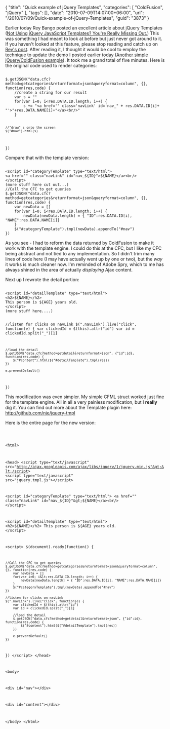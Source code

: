 {
	"title": "Quick example of jQuery Templates",
	"categories": [
		"ColdFusion",
		"jQuery"
	],
	"tags": [],
	"date": "2010-07-09T14:07:00+06:00",
	"url": "/2010/07/09/Quick-example-of-jQuery-Templates",
	"guid": "3873"
}

Earlier today Rey Bango posted an excellent article about jQuery Templates (<a href="http://blog.reybango.com/2010/07/09/not-using-jquery-javascript-templates-youre-really-missing-out/">Not Using jQuery JavaScript Templates? You're Really Missing Out.</a>) This was something I had meant to look at before but just never got around to it. If you haven't looked at this feature, please stop reading and catch up on <a href="Not Using jQuery JavaScript Templates? You're Really Missing Out.">Rey's post</a>. After reading it, I thought it would be cool to employ the technique to update the demo I posted earlier today (<a href="http://www.raymondcamden.com/index.cfm/2010/7/9/Another-simple-jQueryColdFusion-example">Another simple jQuery/ColdFusion example</a>). It took me a grand total of five minutes. Here is the original code used to render categories:
<!--more-->
<p>
<code>
$.getJSON("data.cfc?method=getcategories&returnformat=json&queryformat=column", {}, function(res,code) {
	//create a string for our result
	var s = ""
	for(var i=0; i&lt;res.DATA.ID.length; i++) {
		s += "&lt;a href='' class='navLink' id='nav_" + res.DATA.ID[i]+ "'&gt;"+res.DATA.NAME[i]+"&lt;/a&gt;&lt;br/&gt;"
	}

	//"draw" s onto the screen
	$("#nav").html(s)
})
</code>

<p>

Compare that with the template version:

<p>

<code>
&lt;script id="categoryTemplate" type="text/html"&gt;
&lt;a href="" class="navLink" id="nav_${ID}"&gt;${NAME}&lt;/a&gt;&lt;br/&gt;
&lt;/script&gt;
(more stuff here cut out...)
//Call the CFC to get queries
$.getJSON("data.cfc?method=getcategories&returnformat=json&queryformat=column", {}, function(res,code) {
	var newData = []
	for(var i=0; i&lt;res.DATA.ID.length; i++) {
		newData[newData.length] = { "ID":res.DATA.ID[i], "NAME":res.DATA.NAME[i]}
	}
	$("#categoryTemplate").tmpl(newData).appendTo("#nav")
})
</code>

<p>

As you see - I had to reform the data returned by ColdFusion to make it work with the template engine. I could do this at the CFC, but I like my CFC being abstract and not tied to any implementation. So I didn't trim many lines of code here (I may have actually went up by one or two), but the <i>way</i> it works is much cleaner now. I'm reminded of Adobe Spry, which to me has always shined in the area of actually <i>displaying</i> Ajax content. 

<p>

Next up I rewrote the detail portion:

<p>

<code>
&lt;script id="detailTemplate" type="text/html"&gt;
&lt;h2&gt;${NAME}&lt;/h2&gt;
This person is ${AGE} years old.
&lt;/script&gt;
(more stuff here....)

//listen for clicks on navLink
$(".navLink").live("click", function(e) {
	var clickedId = $(this).attr("id")
	var id = clickedId.split("_")[1]
		
	//load the detail
	$.getJSON("data.cfc?method=getdetail&returnformat=json", {"id":id}, function(res,code) {
		$("#content").html($("#detailTemplate").tmpl(res))
	})
		
	e.preventDefault()
})
</code>

<p>

This modification was even simpler. My simple CFML struct worked just fine for the template engine. All in all a very painless modification, but I <b>really</b> dig it. You can find out more about the Template plugin here: <a href="http://github.com/nje/jquery-tmpl">http://github.com/nje/jquery-tmpl</a>

<p>

Here is the entire page for the new version:

<p>

<code>

&lt;html&gt;

&lt;head&gt;
&lt;script type="text/javascript" src="http://ajax.googleapis.com/ajax/libs/jquery/1/jquery.min.js"&gt;&lt;/script&gt;
&lt;script type="text/javascript" src="jquery.tmpl.js"&gt;&lt;/script&gt;

&lt;script id="categoryTemplate" type="text/html"&gt;
&lt;a href="" class="navLink" id="nav_${ID}"&gt;${NAME}&lt;/a&gt;&lt;br/&gt;
&lt;/script&gt;

&lt;script id="detailTemplate" type="text/html"&gt;
&lt;h2&gt;${NAME}&lt;/h2&gt;
This person is ${AGE} years old.
&lt;/script&gt;

&lt;script&gt;
$(document).ready(function() {

	//Call the CFC to get queries
	$.getJSON("data.cfc?method=getcategories&returnformat=json&queryformat=column", {}, function(res,code) {
		var newData = []
		for(var i=0; i&lt;res.DATA.ID.length; i++) {
			newData[newData.length] = { "ID":res.DATA.ID[i], "NAME":res.DATA.NAME[i]}
		}
		$("#categoryTemplate").tmpl(newData).appendTo("#nav")
	})
	
	//listen for clicks on navLink
	$(".navLink").live("click", function(e) {
		var clickedId = $(this).attr("id")
		var id = clickedId.split("_")[1]
		
		//load the detail
		$.getJSON("data.cfc?method=getdetail&returnformat=json", {"id":id}, function(res,code) {
			$("#content").html($("#detailTemplate").tmpl(res))
		})
		
		e.preventDefault()
	})
})
&lt;/script&gt;
&lt;/head&gt;

&lt;body&gt;

&lt;div id="nav"&gt;&lt;/div&gt;

&lt;div id="content"&gt;&lt;/div&gt;

&lt;/body&gt;
&lt;/html&gt;
</code>